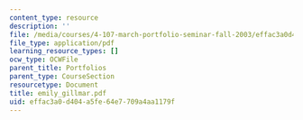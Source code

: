 ```yaml
---
content_type: resource
description: ''
file: /media/courses/4-107-march-portfolio-seminar-fall-2003/effac3a0d404a5fe64e7709a4aa1179f_emily_gillmar.pdf
file_type: application/pdf
learning_resource_types: []
ocw_type: OCWFile
parent_title: Portfolios
parent_type: CourseSection
resourcetype: Document
title: emily_gillmar.pdf
uid: effac3a0-d404-a5fe-64e7-709a4aa1179f
---
```

